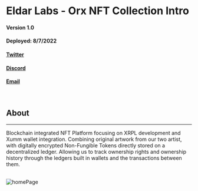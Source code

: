 # Eldar Labs - Orx NFT Collection Intro


#### Version 1.0 
#### Deployed: 8/7/2022 
#### **[Twitter](https://twitter.com/Orx_Army)**
#### **[Discord](https://discord.com/invite/ZFAmG2YG7T)**
#### **[Email](mailto:info@eldar-labs.com)**

<br>


## About
---

Blockchain integrated NFT Platform focusing on XRPL development and Xumm wallet integration. Combining original artwork from our two artist, with digitally encrypted Non-Fungible Tokens directly stored on a decentralized ledger. Allowing us to track ownership rights and ownership history through the ledgers built in wallets and the transactions between them.
<br>
<br>

![homePage](./src/images/siteImage.png)